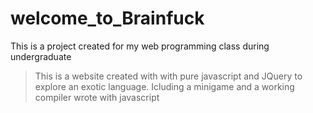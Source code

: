 # welcome_to_Brainfuck
This is a project created for my web programming class during undergraduate

>This is a website created with with pure javascript and JQuery to explore an exotic language.
Icluding a minigame and a working compiler wrote with javascript
